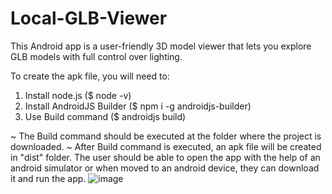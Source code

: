 # Local-GLB-Viewer
This Android app is a user-friendly 3D model viewer that lets you explore GLB models with full control over lighting. 

To create the apk file, you will need to:

1. Install node.js ($ node -v)
2. Install AndroidJS Builder ($ npm i -g androidjs-builder)
3. Use Build command ($ androidjs build) 

~ The Build command should be executed at the folder where the project is downloaded.
~ After Build command is executed, an apk file will be created in "dist" folder. The user should be able to open the app with the help of an android simulator or when moved to an android device, they can download it and run the app.
![image](https://github.com/JimGian/Local-GLB-Viewer/assets/36714979/fe1bce95-231d-4e07-9270-a6d6d47007eb)
